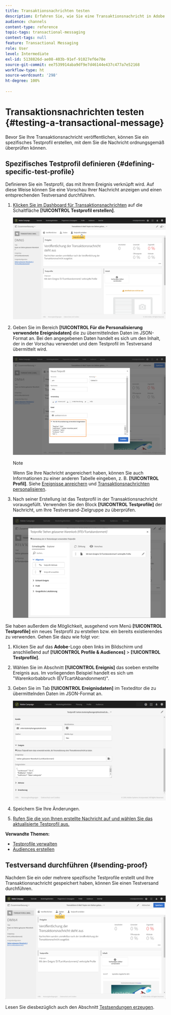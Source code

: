 ```yaml
---
title: Transaktionsnachrichten testen
description: Erfahren Sie, wie Sie eine Transaktionsnachricht in Adobe Campaign testen.
audience: channels
content-type: reference
topic-tags: transactional-messaging
context-tags: null
feature: Transactional Messaging
role: User
level: Intermediate
exl-id: 5138826d-ae08-403b-91ef-91027ef6e78e
source-git-commit: ee7539914aba9df9e7d46144e437c477a7e52168
workflow-type: ht
source-wordcount: '298'
ht-degree: 100%

---
```


# Transaktionsnachrichten testen {#testing-a-transactional-message}

Bevor Sie Ihre Transaktionsnachricht veröffentlichen, können Sie ein spezifisches Testprofil erstellen, mit dem Sie die Nachricht ordnungsgemäß überprüfen können.

## Spezifisches Testprofil definieren {#defining-specific-test-profile}

Definieren Sie ein Testprofil, das mit Ihrem Ereignis verknüpft wird. Auf diese Weise können Sie eine Vorschau Ihrer Nachricht anzeigen und einen entsprechenden Testversand durchführen.

1. [Klicken Sie im Dashboard für Transaktionsnachrichten](../../channels/using/editing-transactional-message.md#accessing-transactional-messages) auf die Schaltfläche **[!UICONTROL Testprofil erstellen]**.

   ![](assets/message-center_test-profile.png)

1. Geben Sie im Bereich **[!UICONTROL Für die Personalisierung verwendete Ereignisdaten]** die zu übermittelnden Daten im JSON-Format an. Bei den angegebenen Daten handelt es sich um den Inhalt, der in der Vorschau verwendet und dem Testprofil im Testversand übermittelt wird.

   ![](assets/message-center_event-data.png)

   >[!NOTE]
   >
   >Wenn Sie Ihre Nachricht angereichert haben, können Sie auch Informationen zu einer anderen Tabelle eingeben, z. B. **[!UICONTROL Profil]**. Siehe [Ereignisse anreichern](../../channels/using/configuring-transactional-event.md#enriching-the-transactional-message-content) und [Transaktionsnachrichten personalisieren](../../channels/using/editing-transactional-message.md#personalizing-a-transactional-message).

1. Nach seiner Erstellung ist das Testprofil in der Transaktionsnachricht vorausgefüllt. Verwenden Sie den Block **[!UICONTROL Testprofile]** der Nachricht, um Ihre Testversand-Zielgruppe zu überprüfen.

   ![](assets/message-center_5.png)

Sie haben außerdem die Möglichkeit, ausgehend vom Menü **[!UICONTROL Testprofile]** ein neues Testprofil zu erstellen bzw. ein bereits existierendes zu verwenden. Gehen Sie dazu wie folgt vor:

1. Klicken Sie auf das **Adobe**-Logo oben links im Bildschirm und anschließend auf **[!UICONTROL Profile &amp; Audiences]** > **[!UICONTROL Testprofile]**.
1. Wählen Sie im Abschnitt **[!UICONTROL Ereignis]** das soeben erstellte Ereignis aus. Im vorliegenden Beispiel handelt es sich um &quot;Warenkorbabbruch (EVTcartAbandonment)&quot;.
1. Geben Sie im Tab **[!UICONTROL Ereignisdaten]** im Texteditor die zu übermittelnden Daten im JSON-Format an.

   ![](assets/message-center_3.png)

1. Speichern Sie Ihre Änderungen.
1. [Rufen Sie die von Ihnen erstellte Nachricht auf und wählen Sie das aktualisierte Testprofil aus.](../../channels/using/editing-transactional-message.md#accessing-transactional-messages)

**Verwandte Themen:**

* [Testprofile verwalten](../../audiences/using/managing-test-profiles.md)
* [Audiences erstellen](../../audiences/using/creating-audiences.md)

## Testversand durchführen {#sending-proof}

Nachdem Sie ein oder mehrere spezifische Testprofile erstellt und Ihre Transaktionsnachricht gespeichert haben, können Sie einen Testversand durchführen.

![](assets/message-center_10.png)

Lesen Sie diesbezüglich auch den Abschnitt [Testsendungen erzeugen](../../sending/using/sending-proofs.md).
